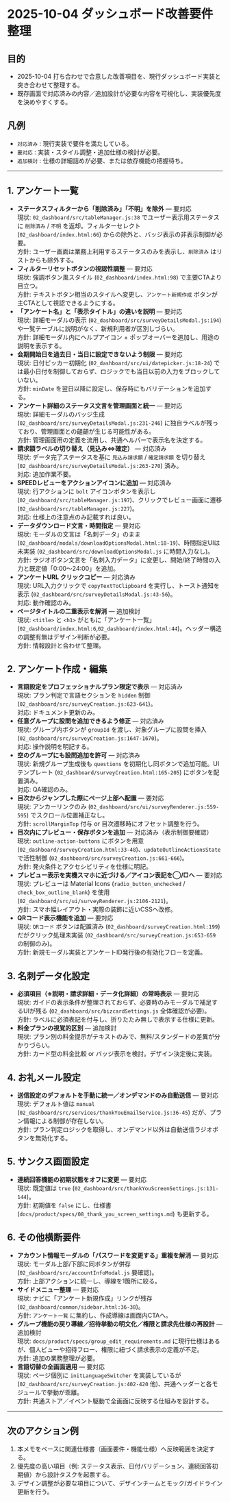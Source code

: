 # 2025-10-04 ダッシュボード改善要件整理

## 目的
- 2025-10-04 打ち合わせで合意した改善項目を、現行ダッシュボード実装と突き合わせて整理する。
- 既存画面で対応済みの内容／追加設計が必要な内容を可視化し、実装優先度を決めやすくする。

## 凡例
- `対応済み` : 現行実装で要件を満たしている。
- `要対応` : 実装・スタイル調整・追加仕様の検討が必要。
- `追加検討` : 仕様の詳細詰めが必要、または依存機能の把握待ち。

---

## 1. アンケート一覧
- **ステータスフィルターから「削除済み」「不明」を除外** — 要対応  
  現状: `02_dashboard/src/tableManager.js:38` でユーザー表示用ステータスに `削除済み` / `不明` を返却。フィルターセレクト (`02_dashboard/index.html:66`) からの除外と、バッジ表示の非表示制御が必要。  
  方針: ユーザー画面は業務上利用するステータスのみを表示し、`削除済み` はリストからも除外する。
- **フィルターリセットボタンの視認性調整** — 要対応  
  現状: 強調ボタン風スタイル (`02_dashboard/index.html:98`) で主要CTAより目立つ。  
  方針: テキストボタン相当のスタイルへ変更し、`アンケート新規作成` ボタンが主CTAとして視認できるようにする。
- **「アンケート名」と「表示タイトル」の違いを説明** — 要対応  
  現状: 詳細モーダルの表示 (`02_dashboard/src/surveyDetailsModal.js:194`) や一覧テーブルに説明がなく、新規利用者が区別しづらい。  
  方針: 詳細モーダル内にヘルプアイコン + ポップオーバーを追加し、用途の説明を表示する。
- **会期開始日を過去日・当日に設定できないよう制限** — 要対応  
  現状: 日付ピッカー初期化 (`02_dashboard/src/ui/datepicker.js:18-24`) では最小日付を制御しておらず、ロジックでも当日以前の入力をブロックしていない。  
  方針: `minDate` を翌日以降に設定し、保存時にもバリデーションを追加する。
- **アンケート詳細のステータス文言を管理画面と統一** — 要対応  
  現状: 詳細モーダルのバッジ生成 (`02_dashboard/src/surveyDetailsModal.js:231-246`) に独自ラベルが残っており、管理画面との齟齬が生じる可能性がある。  
  方針: 管理画面用の定義を流用し、共通ヘルパーで表示名を決定する。
- **請求額ラベルの切り替え（見込み⇔確定）** — 対応済み  
  現状: データ完了ステータスを基に `見込み請求額` / `確定請求額` を切り替え (`02_dashboard/src/surveyDetailsModal.js:263-270`) 済み。  
  対応: 追加作業不要。
- **SPEEDレビューをアクションアイコンに追加** — 対応済み  
  現状: 行アクションに `bolt` アイコンボタンを表示し (`02_dashboard/src/tableManager.js:197`)、クリックでレビュー画面に遷移 (`02_dashboard/src/tableManager.js:227`)。  
  対応: 仕様上の注意点のみ記載すれば良い。
- **データダウンロード文言・時間指定** — 要対応  
  現状: モーダルの文言は「名刺データ」のまま (`02_dashboard/modals/downloadOptionsModal.html:18-19`)、時間指定UIは未実装 (`02_dashboard/src/downloadOptionsModal.js` に時間入力なし)。  
  方針: ラジオボタン文言を「名刺入力データ」に変更し、開始/終了時間の入力と既定値「0:00〜24:00」を追加。
- **アンケートURL クリックコピー** — 対応済み  
  現状: URL入力クリックで `copyTextToClipboard` を実行し、トースト通知を表示 (`02_dashboard/src/surveyDetailsModal.js:43-56`)。  
  対応: 動作確認のみ。
- **ページタイトルの二重表示を解消** — 追加検討  
  現状: `<title>` と `<h1>` がともに「アンケート一覧」 (`02_dashboard/index.html:6`,`02_dashboard/index.html:44`)。ヘッダー構造の調整有無はデザイン判断が必要。  
  方針: 情報設計と合わせて整理。

## 2. アンケート作成・編集
- **言語設定をプロフェッショナルプラン限定で表示** — 対応済み  
  現状: プラン判定で言語セクションを `hidden` 制御 (`02_dashboard/src/surveyCreation.js:623-641`)。  
  対応: ドキュメント更新のみ。
- **任意グループに設問を追加できるよう修正** — 対応済み  
  現状: グループ内ボタンが `groupId` を渡し、対象グループに設問を挿入 (`02_dashboard/src/surveyCreation.js:1647-1670`)。  
  対応: 操作説明を明記する。
- **空のグループにも設問追加を許可** — 対応済み  
  現状: 新規グループ生成後も `questions` を初期化し同ボタンで追加可能。UIテンプレート (`02_dashboard/surveyCreation.html:165-205`) にボタンを配置済み。  
  対応: QA確認のみ。
- **目次からジャンプした際にページ上部へ配置** — 要対応  
  現状: アンカーリンクのみ (`02_dashboard/src/ui/surveyRenderer.js:559-595`) でスクロール位置補正なし。  
  方針: `scrollMarginTop` 付与 or 目次遷移時にオフセット調整を行う。
- **目次内にプレビュー・保存ボタンを追加** — 対応済み（表示制御要確認）  
  現状: `outline-action-buttons` にボタンを用意 (`02_dashboard/surveyCreation.html:33-48`)、`updateOutlineActionsState` で活性制御 (`02_dashboard/src/surveyCreation.js:661-666`)。  
  方針: 発火条件とアクセシビリティを仕様に明記。
- **プレビュー表示を実機スマホに近づける／アイコン表記を◯/□へ** — 要対応  
  現状: プレビューは Material Icons (`radio_button_unchecked` / `check_box_outline_blank`) を使用 (`02_dashboard/src/ui/surveyRenderer.js:2106-2121`)。  
  方針: スマホ幅レイアウト・実際の装飾に近いCSSへ改修。
- **QRコード表示機能を追加** — 要対応  
  現状: `QRコード` ボタンは配置済み (`02_dashboard/surveyCreation.html:199`) だがクリック処理未実装 (`02_dashboard/src/surveyCreation.js:653-659` の制御のみ)。  
  方針: 新規モーダル実装とアンケートID発行後の有効化フローを定義。

## 3. 名刺データ化設定
- **必須項目（※説明・請求詳細・データ化詳細）の常時表示** — 要対応  
  現状: ガイドの表示条件が整理されておらず、必要時のみモーダルで補足するUIが残る (`02_dashboard/src/bizcardSettings.js` 全体確認が必要)。  
  方針: ラベルに必須表記を付与し、折りたたみ無しで表示する仕様に更新。
- **料金プランの視覚的区別** — 追加検討  
  現状: プラン別の料金提示がテキストのみで、無料/スタンダードの差異が分かりづらい。  
  方針: カード型の料金比較 or バッジ表示を検討。デザイン決定後に実装。

## 4. お礼メール設定
- **送信設定のデフォルトを手動に統一／オンデマンドのみ自動送信** — 要対応  
  現状: デフォルト値は `manual` (`02_dashboard/src/services/thankYouEmailService.js:36-45`) だが、プラン情報による制御が存在しない。  
  方針: プラン判定ロジックを取得し、オンデマンド以外は自動送信ラジオボタンを無効化する。

## 5. サンクス画面設定
- **連続回答機能の初期状態をオフに変更** — 要対応  
  現状: 既定値は `true` (`02_dashboard/src/thankYouScreenSettings.js:131-144`)。  
  方針: 初期値を `false` にし、仕様書 (`docs/product/specs/08_thank_you_screen_settings.md`) も更新する。

## 6. その他横断要件
- **アカウント情報モーダルの「パスワードを変更する」重複を解消** — 要対応  
  現状: モーダル上部/下部に同ボタンが併存 (`02_dashboard/src/accountInfoModal.js` 要確認)。  
  方針: 上部アクションに統一し、導線を1箇所に絞る。
- **サイドメニュー整理** — 要対応  
  現状: ナビに「アンケート新規作成」リンクが残存 (`02_dashboard/common/sidebar.html:36-38`)。  
  方針: `アンケート一覧` に集約し、作成導線は画面内CTAへ。
- **グループ機能の戻り導線／招待挙動の明文化／権限と請求先仕様の再設計** — 追加検討  
  現状: `docs/product/specs/group_edit_requirements.md` に現行仕様はあるが、個人ビューや招待フロー、権限に紐づく請求表示の定義が不足。  
  方針: 追加の業務整理が必要。
- **言語切替の全画面適用** — 要対応  
  現状: ページ個別に `initLanguageSwitcher` を実装しているが (`02_dashboard/src/surveyCreation.js:402-420` 他)、共通ヘッダーと各モジュールで挙動が乖離。  
  方針: 共通ストア／イベント駆動で全画面に反映する仕組みを設計する。

---

## 次のアクション例
1. 本メモをベースに関連仕様書（画面要件・機能仕様）へ反映範囲を決定する。
2. 優先度の高い項目（例: ステータス表示、日付バリデーション、連続回答初期値）から設計タスクを起票する。
3. デザイン調整が必要な項目について、デザインチームとモック/ガイドライン更新を行う。

